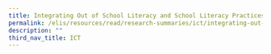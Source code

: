 ```yaml
---
title: Integrating Out of School Literacy and School Literacy Practices
permalink: /elis/resources/read/research-summaries/ict/integrating-out-of-school-literacy-n-literacy-practices/
description: ""
third_nav_title: ICT
---
```

